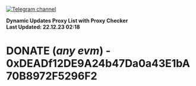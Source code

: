 [![Telegram channel](https://img.shields.io/endpoint?url=https://runkit.io/damiankrawczyk/telegram-badge/branches/master?url=https://t.me/n4z4v0d)](https://t.me/n4z4v0d) 

**Dynamic Updates Proxy List with Proxy Checker**  
**Last Updated: 22.12.23 02:18**

# DONATE (_any evm_) - 0xDEADf12DE9A24b47Da0a43E1bA70B8972F5296F2
